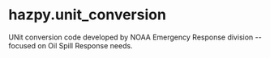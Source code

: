 hazpy.unit_conversion
=====================

UNit conversion code developed by NOAA Emergency Response division -- focused on Oil Spill Response needs.
